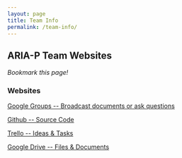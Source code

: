 ```yaml
---
layout: page
title: Team Info
permalink: /team-info/
---
```


## ARIA-P Team Websites

*Bookmark this page!*

### Websites

[Google Groups -- Broadcast documents or ask questions](https://groups.google.com/forum/#!topic/aria-p-dev/LHRyx2prGQU)

[Github -- Source Code](https://github.com/aria-p)

[Trello -- Ideas & Tasks](https://trello.com/aria62)

[Google Drive -- Files & Documents](https://drive.google.com/folderview?id=0B6FTBa9iYPrnWEdIa0VCOGZUZVE&usp=sharing)

